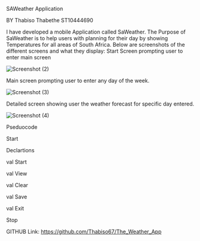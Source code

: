 SAWeather Application

BY Thabiso Thabethe ST10444690

I have developed a mobile Application called SaWeather. The Purpose of SaWeather is to help users with planning for their day by showing Temperatures for all areas of South Africa. 
Below are screenshots of the different screens and what they display:
Start Screen prompting user to enter main screen

![Screenshot (2)](https://github.com/Thabiso67/The_Weather_App/assets/160724052/7542bd45-f327-414a-b57f-3d3585355824)

Main screen prompting user to enter any day of the week.

![Screenshot (3)](https://github.com/Thabiso67/The_Weather_App/assets/160724052/ce0fa554-6752-4631-94a3-87f38a3b8def)

Detailed screen showing user the weather forecast for specific day entered.

![Screenshot (4)](https://github.com/Thabiso67/The_Weather_App/assets/160724052/4bdf6f0d-1d58-4d6c-b04e-c03fc9fe11cc)






Pseduocode

Start 

Declartions

val Start

val View

val Clear

val Save 

val Exit


Stop





GITHUB Link: 
https://github.com/Thabiso67/The_Weather_App
